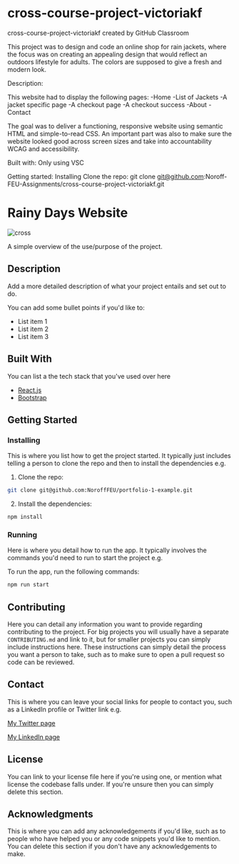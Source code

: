 # cross-course-project-victoriakf
cross-course-project-victoriakf created by GitHub Classroom

This project was to design and code an online shop for rain jackets, where the focus was on creating an appealing design that would reflect an outdoors lifestyle for adults. The colors are supposed to give a fresh and modern look. 

Description:

This website had to display the following pages:
-Home
-List of Jackets
-A jacket specific page
-A checkout page
-A checkout success
-About
-Contact

The goal was to deliver a functioning, responsive website using semantic HTML and simple-to-read CSS.
An important part was also to make sure the website looked good across screen sizes and take into accountability WCAG and accessibility.

Built with:
Only using VSC

Getting started:
Installing
Clone the repo:
git clone git@github.com:Noroff-FEU-Assignments/cross-course-project-victoriakf.git

# Rainy Days Website

![cross](https://user-images.githubusercontent.com/87649682/222991313-5bc1bddc-5d67-428b-aabb-f7c5b27415c5.png)

A simple overview of the use/purpose of the project.

## Description

Add a more detailed description of what your project entails and set out to do.

You can add some bullet points if you'd like to:

- List item 1
- List item 2
- List item 3

## Built With

You can list a the tech stack that you've used over here

- [React.js](https://reactjs.org/)
- [Bootstrap](https://getbootstrap.com)

## Getting Started

### Installing

This is where you list how to get the project started. It typically just includes telling a person to clone the repo and then to install the dependencies e.g.

1. Clone the repo:

```bash
git clone git@github.com:NoroffFEU/portfolio-1-example.git
```

2. Install the dependencies:

```
npm install
```

### Running

Here is where you detail how to run the app. It typically involves the commands you'd need to run to start the project e.g.

To run the app, run the following commands:

```bash
npm run start
```

## Contributing

Here you can detail any information you want to provide regarding contributing to the project. For big projects you will usually have a separate `CONTRIBUTING.md` and link to it, but for smaller projects you can simply include instructions here. These instructions can simply detail the process you want a person to take, such as to make sure to open a pull request so code can be reviewed.

## Contact

This is where you can leave your social links for people to contact you, such as a LinkedIn profile or Twitter link e.g.

[My Twitter page](www.twitter.com)

[My LinkedIn page](www.linkedin.com)

## License

You can link to your license file here if you're using one, or mention what license the codebase falls under. If you're unsure then you can simply delete this section.

## Acknowledgments

This is where you can add any acknowledgements if you'd like, such as to people who have helped you or any code snippets you'd like to mention. You can delete this section if you don't have any acknowledgements to make.
